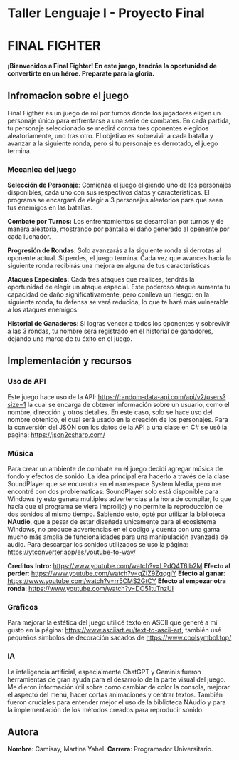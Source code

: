 # Taller Lenguaje I - Proyecto Final 

# FINAL FIGHTER 

#### ¡Bienvenidos a Final Fighter! En este juego, tendrás la oportunidad de convertirte en un héroe. Preparate para la gloria. 

## Infromacion sobre el juego 

Final Figther es un juego de rol por turnos donde los jugadores eligen un personaje único para enfrentarse a una serie de combates. En cada partida, tu personaje seleccionado se medirá contra tres oponentes elegidos aleatoriamente, uno tras otro. El objetivo es sobrevivir a cada batalla y avanzar a la siguiente ronda, pero si tu personaje es derrotado, el juego termina.

### Mecanica del juego

**Selección de Personaje**: Comienza el juego eligiendo uno de los personajes disponibles, cada uno con sus respectivos datos y caracteristicas. El programa se encargará de elegir a 3 personajes aleatorios para que sean tus enemigos en las batallas. 

**Combate por Turnos:**  Los enfrentamientos se desarrollan por turnos y de manera aleatoria, mostrando por pantalla el daño generado al openente por cada luchador.

**Progresión de Rondas**: Solo avanzarás a la siguiente ronda si derrotas al oponente actual. Si perdes, el juego termina. Cada vez que avances hacia la siguiente ronda recibirás una mejora en alguna de tus caracteristicas 

**Ataques Especiales:** Cada tres ataques que realices, tendrás la oportunidad de elegir un ataque especial. Este poderoso ataque aumenta tu capacidad de daño significativamente, pero conlleva un riesgo: en la siguiente ronda, tu defensa se verá reducida, lo que te hará más vulnerable a los ataques enemigos.

**Historial de Ganadores**: Si logras vencer a todos los oponentes y sobrevivir a las 3 rondas, tu nombre será registrado en el historial de ganadores, dejando una marca de tu éxito en el juego.

## Implementación y recursos

### Uso de API 
Este juego hace uso de la API: https://random-data-api.com/api/v2/users?size=1 la cual se encarga de obtener información sobre un usuario, como el nombre, dirección y otros detalles. En este caso, solo se hace uso del nombre obtenido, el cual será usado en la creación de los personajes. Para la conversión del JSON con los datos de la API a una clase en C# se usó la pagina: https://json2csharp.com/ 

### Música 
Para crear un ambiente de combate en el juego decidí agregar música de fondo y efectos de sonido. La idea principal era hacerlo a través de la clase SoundPlayer que se encuentra en el namespace System.Media, pero me encontré con dos problematicas: SoundPlayer solo está disponible para Windows (y esto genera multiples advertencias a la hora de compilar, lo que hacía que el programa se viera improlijo) y no permite la reproducción de dos sonidos al mismo tiempo. Sabiendo esto, opté por utilizar la biblioteca **NAudio**, que a pesar de estar diseñada unicamente para el ecosistema Windows, no produce advertencias en el codigo y cuenta con una gama mucho más amplia de funcionalidades para una manipulación avanzada de audio. 
Para descargar los sonidos utilizados se uso la página: https://ytconverter.app/es/youtube-to-wav/ 

**Creditos**
**Intro:** https://www.youtube.com/watch?v=LPdQ4T6lb2M
**Efecto al perder**: https://www.youtube.com/watch?v=qZIZ9ZqqgjY
**Efecto al ganar**: https://www.youtube.com/watch?v=rr5CMS2GtCY
**Efecto al empezar otra ronda**: https://www.youtube.com/watch?v=DO51tuTnzUI 

### Graficos
Para mejorar la estética del juego utilicé texto en ASCII que generé a mi gusto en la página: https://www.asciiart.eu/text-to-ascii-art, también usé pequeños símbolos de decoración sacados de https://www.coolsymbol.top/ 

### IA
La inteligencia artificial, especialmente ChatGPT y Geminis fueron herramientas de gran ayuda para el desarrollo de la parte visual del juego. Me dieron información útil sobre como cambiar de color la consola, mejorar el aspecto del menú, hacer cortas animaciones y centrar textos. También fueron cruciales para entender mejor el uso de la biblioteca NAudio y para la implementación de los métodos creados para reproducir sonido. 

##  Autora
**Nombre**: Camisay, Martina Yahel. 
**Carrera**: Programador Universitario.  